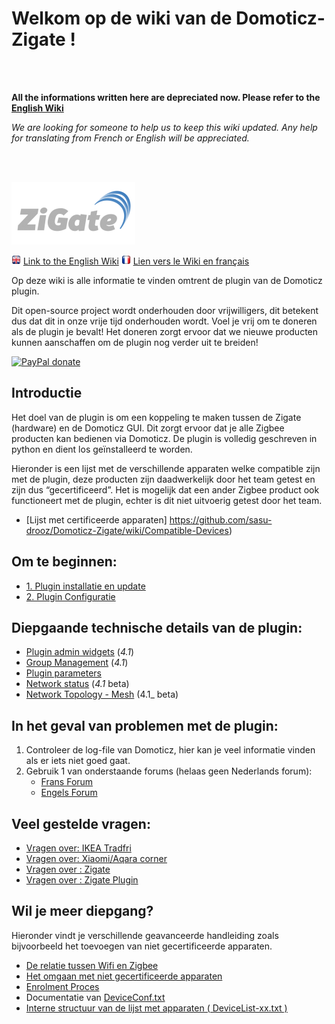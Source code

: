 # Welkom op de wiki van de Domoticz-Zigate !

<br><br>

__All the informations written here are depreciated now. Please refer to the [English Wiki](../en-eng/Home.md)__

*We are looking for someone to help us to keep this wiki updated. Any help for translating from French or English will be appreciated.*

<br><br>

![zigate.fr](../Images/ZiGate.png)

<a href=../en-eng/Home.md><img src="../Images/flag_uk.png" width="15" height="15"></a> [Link to the English Wiki](../en-eng/Home.md) <a href=../fr-fr/Home.md><img src="../Images/flag_france.png" width="15" height="15"></a> [Lien vers le Wiki en français](../fr-fr/Home.md)

Op deze wiki is alle informatie te vinden omtrent de plugin van de Domoticz plugin.

Dit open-source project wordt onderhouden door vrijwilligers, dit betekent dus dat dit in onze vrije tijd onderhouden wordt. Voel je vrij om te doneren als de plugin je bevalt! Het doneren zorgt ervoor dat we nieuwe producten kunnen aanschaffen om de plugin nog verder uit te breiden!

[![PayPal donate](https://camo.githubusercontent.com/d5d24e33e2f4b6fe53987419a21b203c03789a8f/68747470733a2f2f696d672e736869656c64732e696f2f62616467652f446f6e6174652d50617950616c2d677265656e2e737667)](https://paypal.me/pipiche)

## Introductie
Het doel van de plugin is om een koppeling te maken tussen de Zigate (hardware) en de Domoticz GUI. Dit zorgt ervoor dat je alle Zigbee producten kan bedienen via Domoticz. De plugin is volledig geschreven in python en dient los geïnstalleerd te worden.

Hieronder is een lijst met de verschillende apparaten welke compatible zijn met de plugin, deze producten zijn daadwerkelijk door het team getest en zijn dus “gecertificeerd”. Het is mogelijk dat een ander Zigbee product ook functioneert met de plugin, echter is dit niet uitvoerig getest door het team.
* [Lijst met certificeerde apparaten] https://github.com/sasu-drooz/Domoticz-Zigate/wiki/Compatible-Devices)

## Om te beginnen:
* [1. Plugin installatie en update](https://github.com/sasu-drooz/Domoticz-Zigate/wiki/Plugin-Installation)
* [2. Plugin Configuratie](https://github.com/sasu-drooz/Domoticz-Zigate/wiki/Plugin-Configuration)

## Diepgaande technische details van de plugin:

* [Plugin admin widgets](https://github.com/sasu-drooz/Domoticz-Zigate/wiki/Plugin-Administration) (_4.1_)
* [Group Management](https://github.com/sasu-drooz/Domoticz-Zigate/wiki/Group-Management) (_4.1_)
* [Plugin parameters](https://github.com/sasu-drooz/Domoticz-Zigate/wiki/PluginConf.txt)
* [Network status](https://github.com/sasu-drooz/Domoticz-Zigate/wiki/Network-Status) (_4.1_ beta)
* [Network Topology - Mesh](https://github.com/sasu-drooz/Domoticz-Zigate/wiki/Network-Topology---LQI-report) (4.1_ beta)

## In het geval van problemen met de plugin:

1. Controleer de log-file van Domoticz, hier kan je veel informatie vinden als er iets niet goed gaat.
2. Gebruik 1 van onderstaande forums (helaas geen Nederlands forum):
   * [Frans Forum](https://easydomoticz.com/forum/viewforum.php?f=28)
   * [Engels Forum](https://www.domoticz.com/forum/viewforum.php?f=68)


##
## Veel gestelde vragen:
* [Vragen over: IKEA Tradfri](https://github.com/sasu-drooz/Domoticz-Zigate/wiki/IKEA-Tradfri-corner)
* [Vragen over: Xiaomi/Aqara corner](https://github.com/sasu-drooz/Domoticz-Zigate/wiki/Xiaomi-Corner)
* [Vragen over : Zigate](https://github.com/sasu-drooz/Domoticz-Zigate/wiki/Zigate-FAQ)
* [Vragen over : Zigate Plugin](https://github.com/sasu-drooz/Domoticz-Zigate/wiki/Zigate-Plugin-FAQ)

## Wil je meer diepgang?
Hieronder vindt je verschillende geavanceerde handleiding zoals bijvoorbeeld het toevoegen van niet gecertificeerde apparaten.
* [De relatie tussen Wifi en Zigbee](https://github.com/sasu-drooz/Domoticz-Zigate/wiki/Co-existence-of-IEEE-802.15.4-at-2.4-GHz-and-Zigbee)
* [Het omgaan met niet gecertificeerde apparaten](https://github.com/sasu-drooz/Domoticz-Zigate/wiki/Dealing-with-un-certified-device)
* [Enrolment Proces](https://github.com/sasu-drooz/Domoticz-Zigate/wiki/Enrolment-process)
* Documentatie van [DeviceConf.txt](https://github.com/sasu-drooz/Domoticz-Zigate/wiki/DeviceConf)
* [Interne structuur van de lijst met apparaten ( DeviceList-xx.txt )](https://github.com/sasu-drooz/Domoticz-Zigate/wiki/Structure-of-ListOfDevices)
